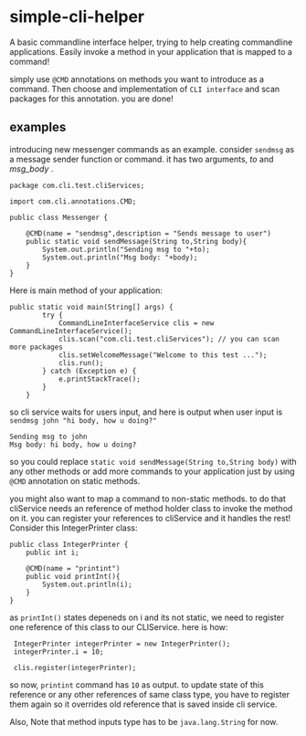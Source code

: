 # simple-cli-helper

A basic commandline interface helper, trying to help creating commandline applications. Easily invoke a method in your application that is mapped to a command!

simply use `@CMD` annotations on methods you want to introduce as a command. Then choose and implementation of `CLI interface` and scan packages for this annotation. you are done!

## examples

introducing new messenger commands as an example. consider `sendmsg` as a message sender function or command. it has two arguments, *to* and *msg_body* .

```
package com.cli.test.cliServices;

import com.cli.annotations.CMD;

public class Messenger {

    @CMD(name = "sendmsg",description = "Sends message to user")
    public static void sendMessage(String to,String body){
        System.out.println("Sending msg to "+to);
        System.out.println("Msg body: "+body);
    }
}
```

Here is main method of your application:

```
public static void main(String[] args) {
        try {
            CommandLineInterfaceService clis = new CommandLineInterfaceService();
            clis.scan("com.cli.test.cliServices"); // you can scan more packages
            clis.setWelcomeMessage("Welcome to this test ...");
            clis.run();
        } catch (Exception e) {
            e.printStackTrace();
        }
    }
```

so cli service waits for users input, and here is output when user input is ```sendmsg john "hi body, how u doing?"```

```
Sending msg to john
Msg body: hi body, how u doing?
```

so you could replace ```static void sendMessage(String to,String body)``` with any other methods or add more commands to your application just by using ```@CMD``` annotation on static methods.

you might also want to map a command to non-static methods. to do that cliService needs an reference of method holder class to invoke the method on it. you can register your references to cliService and it handles the rest!
Consider this IntegerPrinter class:

```
public class IntegerPrinter {
    public int i;

    @CMD(name = "printint")
    public void printInt(){
        System.out.println(i);
    }
}
```
as ```printInt()``` states depeneds on i and its not static, we need to register one reference of this class to our CLIService. here is how:

```
 IntegerPrinter integerPrinter = new IntegerPrinter();
 integerPrinter.i = 10;

 clis.register(integerPrinter);
```
so now, `printint` command has `10` as output. to update state of this reference or any other references of same class type, you have to register them again so it overrides old reference that is saved inside cli service.

 
Also, Note that method inputs type has to be ```java.lang.String``` for now. 
